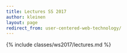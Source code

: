 ```yaml
---
title: Lectures SS 2017
author: kleinen
layout: page
redirect_from: user-centered-web-technology/
---
```


{% include classes/ws2017/lectures.md %}
